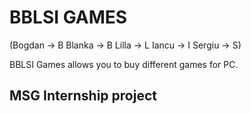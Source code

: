 # BBLSI GAMES
(Bogdan -> B
Blanka -> B
Lilla -> L
Iancu -> I
Sergiu -> S)

BBLSI Games allows you to buy different games for PC. 

## MSG Internship project

